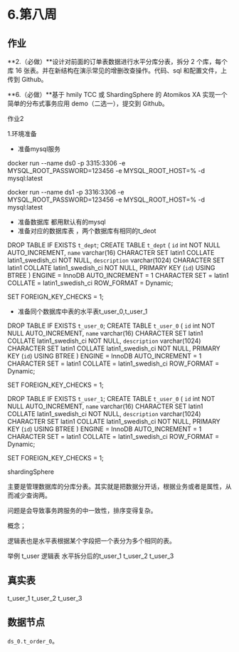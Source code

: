 # 6.第八周 



## 作业

**2.（必做）**设计对前面的订单表数据进行水平分库分表，拆分 2 个库，每个库 16 张表。并在新结构在演示常见的增删改查操作。代码、sql 和配置文件，上传到 Github。

**6.（必做）**基于 hmily TCC 或 ShardingSphere 的 Atomikos XA 实现一个简单的分布式事务应用 demo（二选一），提交到 Github。



作业2

1.环境准备

- 准备mysql服务

docker run --name ds0 -p 3315:3306 -e MYSQL_ROOT_PASSWORD=123456 -e MYSQL_ROOT_HOST=% -d mysql:latest

docker run --name ds1 -p 3316:3306 -e MYSQL_ROOT_PASSWORD=123456 -e MYSQL_ROOT_HOST=% -d mysql:latest

- 准备数据库  都用默认有的mysql 
- 准备对应的数据库表 ，两个数据库有相同的t_deot

DROP TABLE IF EXISTS `t_dept`;
CREATE TABLE `t_dept`  (
  `id` int NOT NULL AUTO_INCREMENT,
  `name` varchar(16) CHARACTER SET latin1 COLLATE latin1_swedish_ci NOT NULL,
  `description` varchar(1024) CHARACTER SET latin1 COLLATE latin1_swedish_ci NOT NULL,
  PRIMARY KEY (`id`) USING BTREE
) ENGINE = InnoDB AUTO_INCREMENT = 1 CHARACTER SET = latin1 COLLATE = latin1_swedish_ci ROW_FORMAT = Dynamic;

SET FOREIGN_KEY_CHECKS = 1;

- 准备同个数据库中表的水平表t_user_0,t_user_1  

DROP TABLE IF EXISTS `t_user_0`;
CREATE TABLE `t_user_0`  (
  `id` int NOT NULL AUTO_INCREMENT,
  `name` varchar(16) CHARACTER SET latin1 COLLATE latin1_swedish_ci NOT NULL,
  `description` varchar(1024) CHARACTER SET latin1 COLLATE latin1_swedish_ci NOT NULL,
  PRIMARY KEY (`id`) USING BTREE
) ENGINE = InnoDB AUTO_INCREMENT = 1 CHARACTER SET = latin1 COLLATE = latin1_swedish_ci ROW_FORMAT = Dynamic;

SET FOREIGN_KEY_CHECKS = 1;



DROP TABLE IF EXISTS `t_user_1`;
CREATE TABLE `t_user_0`  (
  `id` int NOT NULL AUTO_INCREMENT,
  `name` varchar(16) CHARACTER SET latin1 COLLATE latin1_swedish_ci NOT NULL,
  `description` varchar(1024) CHARACTER SET latin1 COLLATE latin1_swedish_ci NOT NULL,
  PRIMARY KEY (`id`) USING BTREE
) ENGINE = InnoDB AUTO_INCREMENT = 1 CHARACTER SET = latin1 COLLATE = latin1_swedish_ci ROW_FORMAT = Dynamic;

SET FOREIGN_KEY_CHECKS = 1;





shardingSphere 

主要是管理数据库的分库分表。其实就是把数据分开话，根据业务或者是属性，从而减少查询两。

问题是会导致事务跨服务的中一致性，排序变得复杂。



概念；

逻辑表也是水平表根据某个字段把一个表分为多个相同的表。

举例 t_user  逻辑表 水平拆分后的t_user_1 t_user_2 t_user_3 



## 真实表

t_user_1 t_user_2 t_user_3 



## 数据节点

`ds_0.t_order_0`。
